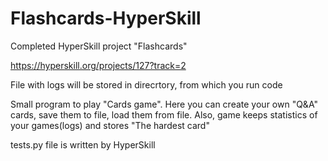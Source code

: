 # Flashcards-HyperSkill
Completed HyperSkill project "Flashcards"

https://hyperskill.org/projects/127?track=2

File with logs will be stored in direcrtory, from which you run code

Small program to play "Cards game". Here you can create your own "Q&A" cards, save them to file, load them from file. Also, game keeps statistics of your games(logs) and stores "The hardest card"

tests.py file is written by HyperSkill
